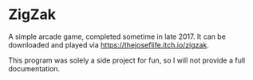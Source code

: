 # ZigZak
A simple arcade game, completed sometime in late 2017. It can be downloaded and played via https://thejoseflife.itch.io/zigzak.

This program was solely a side project for fun, so I will not provide a full documentation.
